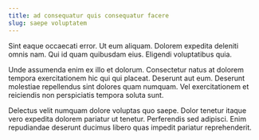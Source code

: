 ```yaml
---
title: ad consequatur quis consequatur facere
slug: saepe voluptatem
---
```


Sint eaque occaecati error. Ut eum aliquam. Dolorem expedita deleniti omnis nam. Qui id quam quibusdam eius. Eligendi voluptatibus quia.

Unde assumenda enim ex illo et dolorum. Consectetur natus at dolorem tempora exercitationem hic qui qui placeat. Deserunt aut eum. Deserunt molestiae repellendus sint dolores quam numquam. Vel exercitationem et reiciendis non perspiciatis tempora soluta sunt.

Delectus velit numquam dolore voluptas quo saepe. Dolor tenetur itaque vero expedita dolorem pariatur ut tenetur. Perferendis sed adipisci. Enim repudiandae deserunt ducimus libero quas impedit pariatur reprehenderit.
